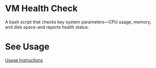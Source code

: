 # VM Health Check

A bash script that checks key system parameters—CPU usage, memory, and disk space-and reports health status.

# See Usage

[Usage Instructions](docs/usage.md)